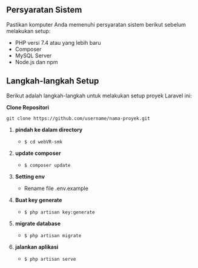 
## Persyaratan Sistem

Pastikan komputer Anda memenuhi persyaratan sistem berikut sebelum melakukan setup:

- PHP versi 7.4 atau yang lebih baru
- Composer
- MySQL Server
- Node.js dan npm

## Langkah-langkah Setup

Berikut adalah langkah-langkah untuk melakukan setup proyek Laravel ini:

 **Clone Repositori**

`git clone https://github.com/username/nama-proyek.git`

1. **pindah ke dalam directory**
   - `$ cd webVR-smk`

2. **update composer**
   - `$ composer update`

3. **Setting env**
   - Rename file .env.example

4. **Buat key generate**
   - `$ php artisan key:generate`

1. **migrate database**
   - `$ php artisan migrate`

2. **jalankan aplikasi**
   - `$ php artisan serve`


